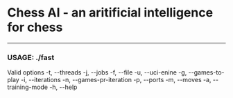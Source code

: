 Chess AI - an aritificial intelligence for chess
================================================

___________


### USAGE: ./fast <options>
Valid options
    -t, --threads <argument>
    -j, --jobs <argument>
    -f, --file <argument>
    -u, --uci-enine <argument>
    -g, --games-to-play <argument>
    -i, --iterations <argument>
    -n, --games-pr-iteration <argument>
    -p, --ports <argument>
    -m, --moves <argument>
    -a, --training-mode <argument>
    -h, --help 
